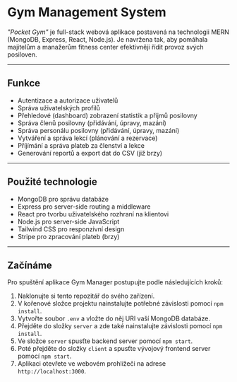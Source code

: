 # Gym Management System

_"Pocket Gym"_ je full-stack webová aplikace postavená na technologii MERN (MongoDB, Express, React, Node.js). Je navržena tak, aby pomáhala majitelům a manažerům fitness center efektivněji řídit provoz svých posiloven.



---

## Funkce

- Autentizace a autorizace uživatelů
- Správa uživatelských profilů
- Přehledové (dashboard) zobrazení statistik a příjmů posilovny
- Správa členů posilovny (přidávání, úpravy, mazání)
- Správa personálu posilovny (přidávání, úpravy, mazání)
- Vytváření a správa lekcí (plánování a rezervace)
- Příjímání a správa plateb za členství a lekce
- Generování reportů a export dat do CSV (již brzy)

---

## Použité technologie

- MongoDB pro správu databáze
- Express pro server-side routing a middleware
- React pro tvorbu uživatelského rozhraní na klientovi
- Node.js pro server-side JavaScript
- Tailwind CSS pro responzivní design
- Stripe pro zpracování plateb (brzy)

---

## Začínáme

Pro spuštění aplikace Gym Manager postupujte podle následujících kroků:

1. Naklonujte si tento repozitář do svého zařízení.
2. V kořenové složce projektu nainstalujte potřebné závislosti pomocí `npm install`.
3. Vytvořte soubor `.env` a vložte do něj URI vaší MongoDB databáze.
4. Přejděte do složky `server` a zde také nainstalujte závislosti pomocí `npm install`.
5. Ve složce `server` spusťte backend server pomocí `npm start`.
6. Poté přejděte do složky `client` a spusťte vývojový frontend server pomocí `npm start`.
7. Aplikaci otevřete ve webovém prohlížeči na adrese `http://localhost:3000`.
